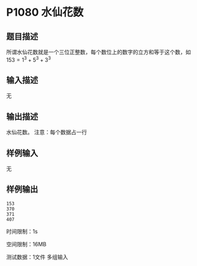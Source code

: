 # P1080 水仙花数

## 题目描述

所谓水仙花数就是一个三位正整数，每个数位上的数字的立方和等于这个数，如 $153 = 1^3 + 5^3 + 3^3$

## 输入描述

无

## 输出描述

水仙花数。 注意：每个数据占一行

## 样例输入

无

## 样例输出

```
153
370
371
407
```

时间限制：1s

空间限制：16MB

测试数据：1文件 多组输入
